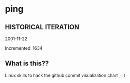 # ping

## HISTORICAL ITERATION
2001-11-22

Incremented: 1634

## What is this?? 
Linux skills to hack the github commit visualization chart `;-)`
